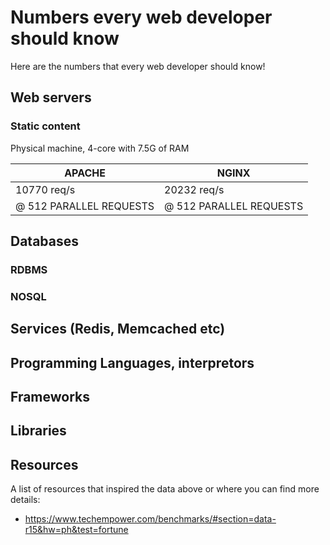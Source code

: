 # Numbers every web developer should know
Here are the numbers that every web developer should know!

## Web servers
### Static content

Physical machine, 4-core with 7.5G of RAM 

| APACHE | NGINX |
| --- | --- |
| 10770 req/s | 20232 req/s |
| @ 512 PARALLEL REQUESTS | @ 512 PARALLEL REQUESTS |

## Databases
### RDBMS
### NOSQL

## Services (Redis, Memcached etc)

## Programming Languages, interpretors

## Frameworks

## Libraries

## Resources
A list of resources that inspired the data above or where you can find more details:

 - https://www.techempower.com/benchmarks/#section=data-r15&hw=ph&test=fortune

